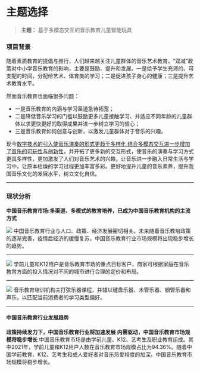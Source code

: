 # 主题选择

> **主题：** 基于多模态交互的音乐教育儿童智能玩具


### **项目背景**

随着素质教育的提倡与推行，人们越来越关注儿童群体的音乐艺术教育，“双减”政策对中小学音乐教育的影响，主要是鼓励、提升和发展。一是给予学生充沛的、可支配的时间，分配给艺术、体育类的学习；二是促进孩子身心的健康；三是提升艺术教育水平。

然而音乐教育也面临很多问题：

- 一是音乐教育的内涵与学习渠道急待拓宽；
- 二是降低音乐学习的门槛以鼓励更多儿童接触学习、并适应不同年龄的儿童群体以求更快更好的取得成果并进一步树立学习的信心；
- 三是音乐教育如何创意与创新，以激发儿童群体对于音乐的兴趣。

现今<u>数字技术的引入使音乐演奏的形式更趋于多样化,结合多模态交互进一步增加了音乐的可玩性与创新性</u>，并开拓了更多新的交互形式，使音乐的演奏与学习方式更具多样性，更加激发了人们对音乐艺术的兴趣，让音乐进一步融入日常生活与学习中，让原本枯燥的学习过程更加丰富多彩。更好地提升儿童的音乐素养，提升我国音乐文化的发展水平，树立文化自信。

------

### 现状分析
**中国音乐教育市场:多渠道、多模式的教育培养，已成为中国音乐教育机构的主流方式**

<img src="img/2/1.jpg">
中国音乐教育行业与人口、政策、经济发展密切相关。未来随着音乐教培政策的逐渐完善，疫情后经济的缓慢复苏，中国音乐教育行业市场规模将出现稳步增长的趋势。

------
<img src="img/2/2.jpg">
学前儿童和K12用户是音乐教育市场的重点目标客户，商家可根据家庭在音乐教育方面的投入情况对不同的城市进行合理的定价和布局。

------
<img src="img/2/2.jpg">
音乐教育培训机构主打弦乐器课程，并辅以键盘乐器、木管乐器、钢管乐器和声乐，以匹配当前消费者的学习类型偏好。

------

#### 中国音乐教育行业发展趋势
**政策持续发力下，中国音乐教育行业将加速发展**
**内需驱动，中国音乐教育市场规模将稳步增长**
中国音乐教育市场是由学前儿童、K12、艺考生及职业教育组成。其中2021年，学前儿童和K12用户人数在音乐教育市场规模占比为94.36%。随着中国学前教育、K12、艺考生和成人爱好者对音乐热爱程度的加深，中国音乐教育市场规模将稳步增长。
 